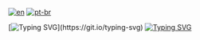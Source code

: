 [![en](https://img.shields.io/badge/lang-en-red.svg)](https://github.com/Kauan231/Kauan231/blob/main/README.md)
[![pt-br](https://img.shields.io/badge/lang-pt--br-green.svg)](https://github.com/Kauan231/Kauan231/blob/main/README.pt-br.md)

[![Typing SVG](https://readme-typing-svg.herokuapp.com?font=Fira+Code&size=20&pause=1000&color=000000&multiline=false&repeat=false&random=false&height=20&lines=Ol%C3%A1%2C+sou+Kauan+Ramos!)](https://git.io/typing-svg) 
[![Typing SVG](https://readme-typing-svg.herokuapp.com?font=Fira+Code&size=15&pause=1000&color=000000&multiline=false&repeat=false&random=false&height=20&lines=Desenvolvedor+de+Jogos%2FBackend)](https://git.io/typing-svg)

